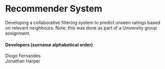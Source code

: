 # Recommender System  

Developing a collaborative filtering system to predict unseen ratings based on relevant neighbours.
Note: this was done as part of a University group assignment.

#### Developers (surname alphabetical order)  
Diogo Fernandes  
Jonathan Harper  
